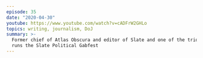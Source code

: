 ```yaml
---
episode: 35
date: "2020-04-30"
youtube: https://www.youtube.com/watch?v=cADFrW2GHLo
topics: writing, journalism, DoJ
summary: >-
  Former chief of Atlas Obscura and editor of Slate and one of the trio who
  runs the Slate Political Gabfest
---
```

